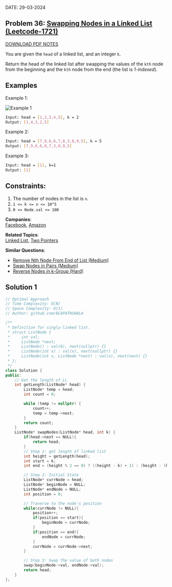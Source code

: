 DATE: 29-03-2024

## Problem 36: [ Swapping Nodes in a Linked List (Leetcode-1721) ](https://leetcode.com/problems/swapping-nodes-in-a-linked-list)

[DOWNLOAD PDF NOTES](https://drive.google.com/drive/u/1/folders/1V1lszXbUO97guTtDgW8AWcIkryRB2uW9)

You are given the `head` of a linked list, and an integer `k`.

Return the head of the linked list after swapping the values of the `kth` node from the beginning and the `kth` node from the end (the list is _1-indexed_).

## Examples

Example 1:

<p>
  <img src="https://assets.leetcode.com/uploads/2020/09/21/linked1.jpg" alt="Example 1">
</p>

```bash
Input: head = [1,2,3,4,5], k = 2
Output: [1,4,3,2,5]
```

Example 2:

```bash
Input: head = [7,9,6,6,7,8,3,0,9,5], k = 5
Output: [7,9,6,6,8,7,3,0,9,5]
```

Example 3:

```bash
Input: head = [1], k=1
Output: [1]
```

## Constraints:

1. The number of nodes in the list is `n`.
2. `1 <= k <= n <= 10^5`
3. `0 <= Node.val <= 100`

**Companies**:  
[Facebook](https://leetcode.com/company/facebook), [Amazon](https://leetcode.com/company/amazon)

**Related Topics**:  
[Linked List](https://leetcode.com/tag/linked-list/), [Two Pointers](https://leetcode.com/tag/two-pointers/)

**Similar Questions**:

- [Remove Nth Node From End of List (Medium)](https://leetcode.com/problems/remove-nth-node-from-end-of-list/)
- [Swap Nodes in Pairs (Medium)](https://leetcode.com/problems/swap-nodes-in-pairs/)
- [Reverse Nodes in k-Group (Hard)](https://leetcode.com/problems/reverse-nodes-in-k-group/)

## Solution 1

```cpp
// Optimal Approach
// Time Complexity: O(N)
// Space Complexity: O(1)
// Author: github.com/BCAPATHSHALA

/**
 * Definition for singly-linked list.
 * struct ListNode {
 *     int val;
 *     ListNode *next;
 *     ListNode() : val(0), next(nullptr) {}
 *     ListNode(int x) : val(x), next(nullptr) {}
 *     ListNode(int x, ListNode *next) : val(x), next(next) {}
 * };
 */
class Solution {
public:
    // Get the length of LL
    int getLength(ListNode* head) {
        ListNode* temp = head;
        int count = 0;

        while (temp != nullptr) {
            count++;
            temp = temp->next;
        }
        return count;
    }
    ListNode* swapNodes(ListNode* head, int k) {
        if(head->next == NULL){
            return head;
        }
        // Step 1: get length of linked list
        int height = getLength(head);
        int start = k;
        int end = (height % 2 == 0) ? ((height - k) + 1) : (height - (k-1));

        // Step 2: Initial State
        ListNode* currNode = head;
        ListNode* beginNode = NULL;
        ListNode* endNode = NULL;
        int position = 0;

        // Traverse to the node's position
        while(currNode != NULL){
            position++;
            if(position == start){
                beginNode = currNode;
            }
            if(position == end){
                endNode = currNode;
            }
            currNode = currNode->next;
        }

        // Step 3: Swap the value of both nodes
        swap(beginNode->val, endNode->val);
        return head;
    }
};
```
